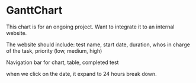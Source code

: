 # GanttChart

This chart is for an ongoing project. Want to integrate it to an internal website.

The website should include: test name, start date, duration, whos in charge of the task, priority (low, medium, high)

Navigation bar for chart, table, completed test

when we click on the date, it expand to 24 hours break down.
